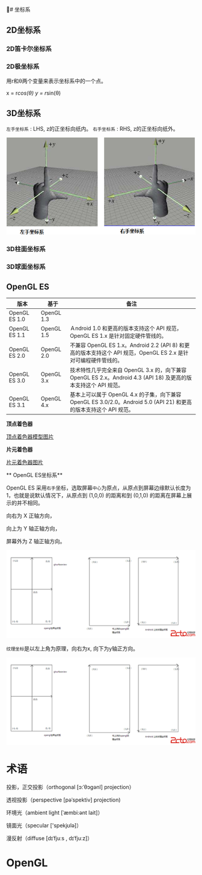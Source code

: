 # 坐标系

## 2D坐标系

### 2D笛卡尔坐标系

### 2D极坐标系

用r和θ两个变量来表示坐标系中的一个点。

x = r*cos(θ)
y = r*sin(θ)

## 3D坐标系

`左手坐标系` : LHS, z的正坐标向纸内。
`右手坐标系` : RHS, z的正坐标向纸外。

![左右手坐标系图片](/assets/right_left_coordinate.jpeg)

### 3D柱面坐标系

### 3D球面坐标系


## OpenGL ES

| 版本 | 基于 | 备注 |
| --- | --- | --- |
| OpenGL ES 1.0 | OpenGL 1.3 |  |
| OpenGL ES 1.1 | OpenGL 1.5 | Ａndroid 1.0 和更高的版本支持这个 API 规范，OpenGL ES 1.x 是针对固定硬件管线的。|
| OpenGL ES 2.0 | OpenGL 2.0 | 不兼容 OpenGL ES 1.x。Android 2.2 (API 8) 和更高的版本支持这个 API 规范，OpenGL ES 2.x 是针对可编程硬件管线的。|
| OpenGL ES 3.0 | OpenGL 3.x | 技术特性几乎完全来自 OpenGL 3.x 的，向下兼容 OpenGL ES 2.x。Android 4.3 (API 18) 及更高的版本支持这个 API 规范。 |
| OpenGL ES 3.1 | OpenGL 4.x | 基本上可以属于 OpenGL 4.x 的子集，向下兼容 OpenGL ES 3.0/2.0。Android 5.0 (API 21) 和更高的版本支持这个 API 规范。|

**顶点着色器**

[顶点着色器模型图片](/assets/vertex_shader.webp)

**片元着色器**

[片元着色器图片](/assets/fragment_shader.webp)

** OpenGL ES坐标系**

OpenGL ES 采用`右手`坐标，选取屏幕`中心`为原点，从原点到屏幕边缘默认长度为 1，也就是说默认情况下，从原点到 (1,0,0) 的距离和到 (0,1,0) 的距离在屏幕上展示的并不相同。

向右为 X 正轴方向，

向上为 Y 轴正轴方向，

屏幕外为 Z 轴正轴方向。


![图](/assets/android_word_space.png)

`纹理坐标`是以左上角为原理，向右为x, 向下为y轴正方向。

![图](/assets/android_texture_coordinate_space.png)

# 术语

投影，正交投影（orthogonal [ɔ:ˈθɔɡənl] projection）

透视投影（perspective [pəˈspektiv] projection)

环境光（ambient light [ˈæmbi:ənt lait]）

镜面光（specular ['spekjʊlə]）

漫反射（diffuse [dɪˈfjuːs , dɪˈfjuːz]）

# OpenGL 

